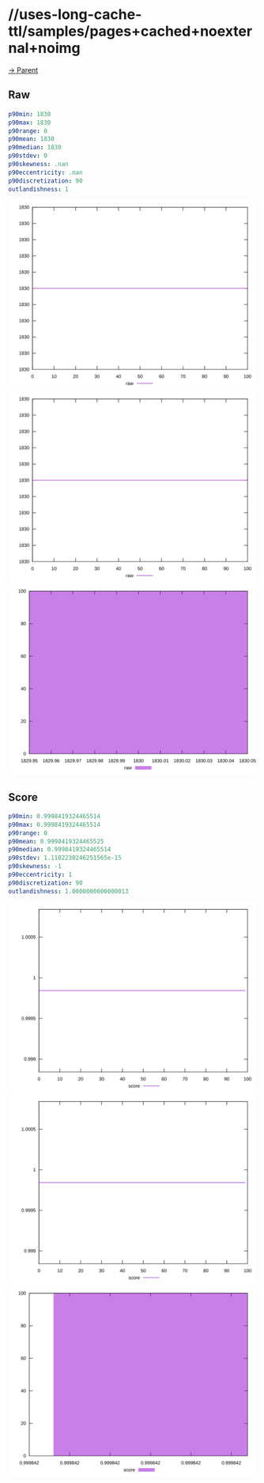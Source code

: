 
# //uses-long-cache-ttl/samples/pages+cached+noexternal+noimg

[→ Parent](../..)


## Raw


```yaml
p90min: 1830
p90max: 1830
p90range: 0
p90mean: 1830
p90median: 1830
p90stdev: 0
p90skewness: .nan
p90eccentricity: .nan
p90discretization: 90
outlandishness: 1

```

![PLOT: raw-values](./raw/values.svg)![PLOT: raw-sorted](./raw/sorted.svg)![PLOT: raw-histogram](./raw/histogram.svg)
## Score


```yaml
p90min: 0.9998419324465514
p90max: 0.9998419324465514
p90range: 0
p90mean: 0.9998419324465525
p90median: 0.9998419324465514
p90stdev: 1.1102230246251565e-15
p90skewness: -1
p90eccentricity: 1
p90discretization: 90
outlandishness: 1.0000000000000013

```

![PLOT: score-values](./score/values.svg)![PLOT: score-sorted](./score/sorted.svg)![PLOT: score-histogram](./score/histogram.svg)